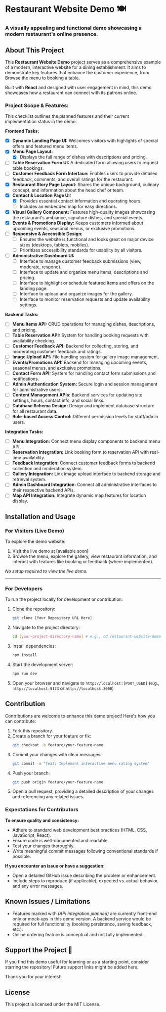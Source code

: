 # Restaurant Website Demo 🍽️

### A visually appealing and functional demo showcasing a modern restaurant's online presence.

## About This Project

This **Restaurant Website Demo** project serves as a comprehensive example of a modern, interactive website for a dining establishment. It aims to demonstrate key features that enhance the customer experience, from Browse the menu to booking a table.

Built with **React** and designed with user engagement in mind, this demo showcases how a restaurant can connect with its patrons online.

### Project Scope & Features:

This checklist outlines the planned features and their current implementation status in the demo:

**Frontend Tasks:**

-   [x] **Dynamic Landing Page UI:** Welcomes visitors with highlights of special offers and featured menu items.
-   [x] **Menu Page Layout:**
    -   [x] Displays the full range of dishes with descriptions and pricing.
-   [ ] **Table Reservation Form UI:** A dedicated form allowing users to request table bookings.
-   [ ] **Customer Feedback Form Interface:** Enables users to provide detailed feedback, comments, and overall ratings for the restaurant.
-   [x] **Restaurant Story Page Layout:** Shares the unique background, culinary concept, and information about the head chef or team.
-   [x] **Contact & Location Page UI:**
    -   [x] Provides essential contact information and operating hours.
    -   [ ] Includes an embedded map for easy directions.
-   [x] **Visual Gallery Component:** Features high-quality images showcasing the restaurant's ambiance, signature dishes, and special events.
-   [x] **Events & Promotions Display:** Keeps customers informed about upcoming events, seasonal menus, or exclusive promotions.
-   [ ] **Responsive & Accessible Design:**
    -   [ ] Ensures the website is functional and looks great on major device sizes (desktops, tablets, mobiles).
    -   [ ] Prioritizes accessibility standards for usability by all visitors.
-   [ ] **Administrative Dashboard UI:**
    -   [ ] Interface to manage customer feedback submissions (view, moderate, respond).
    -   [ ] Interface to update and organize menu items, descriptions and pricing.
    -   [ ] Interface to highlight or schedule featured items and offers on the landing page.
    -   [ ] Interface to upload and organize images for the gallery.
    -   [ ] Interface to monitor reservation requests and update availability settings.

**Backend Tasks:**

-   [ ] **Menu Items API:** CRUD operations for managing dishes, descriptions, and pricing.
-   [ ] **Table Reservation API:** System for handling booking requests with availability checking.
-   [ ] **Customer Feedback API:** Backend for collecting, storing, and moderating customer feedback and ratings.
-   [ ] **Image Upload API:** File handling system for gallery image management.
-   [ ] **Events/Promotions API:** Backend for managing upcoming events, seasonal menus, and exclusive promotions.
-   [ ] **Contact Form API:** System for handling contact form submissions and notifications.
-   [ ] **Admin Authentication System:** Secure login and session management for administrative users.
-   [ ] **Content Management APIs:** Backend services for updating site settings, hours, contact info, and social links.
-   [ ] **Database Schema Design:** Design and implement database structure for all restaurant data.
-   [ ] **Role-based Access Control:** Different permission levels for staff/admin users.

**Integration Tasks:**

-   [ ] **Menu Integration:** Connect menu display components to backend menu API.
-   [ ] **Reservation Integration:** Link booking form to reservation API with real-time availability.
-   [ ] **Feedback Integration:** Connect customer feedback forms to backend collection and moderation system.
-   [ ] **Gallery Integration:** Link image upload interface to backend storage and retrieval system.
-   [ ] **Admin Dashboard Integration:** Connect all administrative interfaces to their respective backend APIs.
-   [ ] **Map API Integration:** Integrate dynamic map features for location display.

## Installation and Usage

### For Visitors (Live Demo)

To explore the demo website:

1.  Visit the live demo at [available soon]
2.  Browse the menu, explore the gallery, view restaurant information, and interact with features like booking or feedback (where implemented).

_No setup required to view the live demo._

---

### For Developers

To run the project locally for development or contribution:

1.  Clone the repository:
    ```bash
    git clone [Your Repository URL Here]
    ```
2.  Navigate to the project directory:
    ```bash
    cd [your-project-directory-name] # e.g., cd restaurant-website-demo
    ```
3.  Install dependencies:
    ```bash
    npm install
    ```
4.  Start the development server:
    ```bash
    npm run dev
    ```
5.  Open your browser and navigate to `http://localhost:[PORT_USED]` (e.g., `http://localhost:5173` or `http://localhost:3000`)

## Contribution

Contributions are welcome to enhance this demo project! Here's how you can contribute:

1.  Fork this repository.
2.  Create a branch for your feature or fix:
    ```bash
    git checkout -b feature/your-feature-name
    ```
3.  Commit your changes with clear messages:
    ```bash
    git commit -m "feat: Implement interactive menu rating system"
    ```
4.  Push your branch:
    ```bash
    git push origin feature/your-feature-name
    ```
5.  Open a pull request, providing a detailed description of your changes and referencing any related issues.

### Expectations for Contributors

**To ensure quality and consistency:**

-   Adhere to standard web development best practices (HTML, CSS, JavaScript, React).
-   Ensure code is well-documented and readable.
-   Test your changes thoroughly.
-   Write meaningful commit messages following conventional standards if possible.

**If you encounter an issue or have a suggestion:**

-   Open a detailed GitHub issue describing the problem or enhancement.
-   Include steps to reproduce (if applicable), expected vs. actual behavior, and any error messages.

## Known Issues / Limitations

-   Features marked with _(API integration planned)_ are currently front-end only or mock-ups in this demo version. A backend service would be required for full functionality (booking persistence, saving feedback, etc.).
-   Online ordering feature is conceptual and not fully implemented.

## Support the Project 💖

If you find this demo useful for learning or as a starting point, consider starring the repository! Future support links might be added here.

Thank you for your interest!

## License

This project is licensed under the MIT License.
